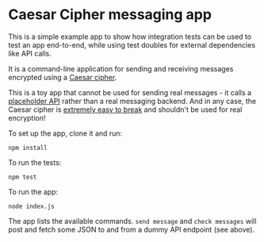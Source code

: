 # Caesar Cipher messaging app

This is a simple example app to show how integration tests can be used to test
an app end-to-end, while using test doubles for external dependencies like API
calls.

It is a command-line application for sending and receiving messages encrypted
using a [Caesar cipher](https://en.wikipedia.org/wiki/Caesar_cipher).

This is a toy app that cannot be used for sending real messages - it calls a
[placeholder API](https://jsonplaceholder.typicode.com/) rather than a real
messaging backend. And in any case, the Caesar cipher is [extremely easy to
break](https://en.wikipedia.org/wiki/Caesar_cipher#Breaking_the_cipher) and
shouldn't be used for real encryption!

To set up the app, clone it and run:

```
npm install
```

To run the tests:

```
npm test
```

To run the app:

```
node index.js
```

The app lists the available commands. `send message` and `check messages` will
post and fetch some JSON to and from a dummy API endpoint (see above).
